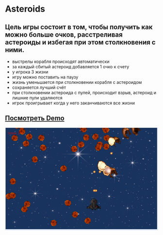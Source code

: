 # Asteroids

## Цель игры состоит в том, чтобы получить как можно больше очков, расстреливая астероиды и избегая при этом столкновения с ними.

- выстрелы корабля происходят автоматически
- за каждый сбитый астероид добавляется 1 очко к счету
- у игрока 3 жизни
- игру можно поставить на паузу
- жизнь уменьшается при столкновении корабля с астероидом
- сохраняется лучший счёт
- при столкновении астероида с пулей, происходит взрыв, астероид и лишние пули удаляются
- игрок проигрывает когда у него заканчиваются все жизни

## [Посмотреть Demo ](https://victoria-rozhkova.github.io/asteroids/)

![preview](https://github.com/Victoria-Rozhkova/asteroids/blob/preview/preview.png)
